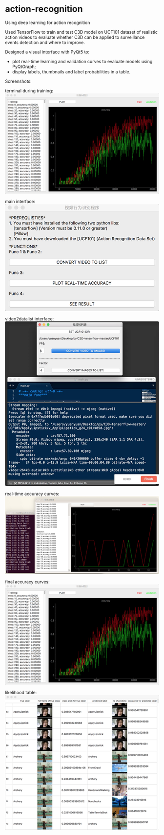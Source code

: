 # action-recognition
Using deep learning for action recognition

Used TensorFlow to train and test C3D model on UCF101 dataset of realistic action videos to evaluate whether C3D can be applied to surveillance events detection and where to improve.

Designed a visual interface with PyQt5 to:
- plot real-time learning and validation curves to evaluate models using PyQtGraph;
- display labels, thumbnails and label probabilities in a table.

Screenshots:

terminal during training:
![terminal during training](https://github.com/yy189/action-recognition/raw/master/screenshots/final_accuracy_curves.png)

main interface:
![main interface](https://github.com/yy189/action-recognition/raw/master/screenshots/main_interface.png)

video2datalist interface:
![video2datalist interface](https://github.com/yy189/action-recognition/raw/master/screenshots/video2datalist_interface.png)

real-time accuracy curves:
![real-time accuracy curves](https://github.com/yy189/action-recognition/raw/master/screenshots/real-time_accuracy_curves.png)

final accuracy curves:
![final accuracy curves](https://github.com/yy189/action-recognition/raw/master/screenshots/final_accuracy_curves.png)

likelihood table:
![likelihood table](https://github.com/yy189/action-recognition/raw/master/screenshots/likelihood_table.png)






